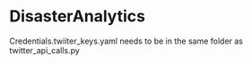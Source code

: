 # DisasterAnalytics
Credentials.twiiter_keys.yaml needs to be in the same folder as twitter_api_calls.py
